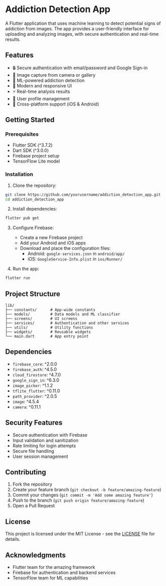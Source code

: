 # Addiction Detection App

A Flutter application that uses machine learning to detect potential signs of addiction from images. The app provides a user-friendly interface for uploading and analyzing images, with secure authentication and real-time results.

## Features

- 🔒 Secure authentication with email/password and Google Sign-in
- 📸 Image capture from camera or gallery
- 🧠 ML-powered addiction detection
- 🎨 Modern and responsive UI
- ⚡ Real-time analysis results
- 🔐 User profile management
- 📱 Cross-platform support (iOS & Android)

## Getting Started

### Prerequisites

- Flutter SDK (^3.7.2)
- Dart SDK (^3.0.0)
- Firebase project setup
- TensorFlow Lite model

### Installation

1. Clone the repository:
```bash
git clone https://github.com/yourusername/addiction_detection_app.git
cd addiction_detection_app
```

2. Install dependencies:
```bash
flutter pub get
```

3. Configure Firebase:
   - Create a new Firebase project
   - Add your Android and iOS apps
   - Download and place the configuration files:
     - Android: `google-services.json` in `android/app/`
     - iOS: `GoogleService-Info.plist` in `ios/Runner/`

4. Run the app:
```bash
flutter run
```

## Project Structure

```
lib/
├── constants/      # App-wide constants
├── models/         # Data models and ML classifier
├── screens/        # UI screens
├── services/       # Authentication and other services
├── utils/          # Utility functions
├── widgets/        # Reusable widgets
└── main.dart       # App entry point
```

## Dependencies

- `firebase_core`: ^2.0.0
- `firebase_auth`: ^4.5.0
- `cloud_firestore`: ^4.7.0
- `google_sign_in`: ^6.3.0
- `image_picker`: ^1.1.2
- `tflite_flutter`: ^0.11.0
- `path_provider`: ^2.0.5
- `image`: ^4.5.4
- `camera`: ^0.11.1

## Security Features

- Secure authentication with Firebase
- Input validation and sanitization
- Rate limiting for login attempts
- Secure file handling
- User session management

## Contributing

1. Fork the repository
2. Create your feature branch (`git checkout -b feature/amazing-feature`)
3. Commit your changes (`git commit -m 'Add some amazing feature'`)
4. Push to the branch (`git push origin feature/amazing-feature`)
5. Open a Pull Request

## License

This project is licensed under the MIT License - see the [LICENSE](LICENSE) file for details.

## Acknowledgments

- Flutter team for the amazing framework
- Firebase for authentication and backend services
- TensorFlow team for ML capabilities
